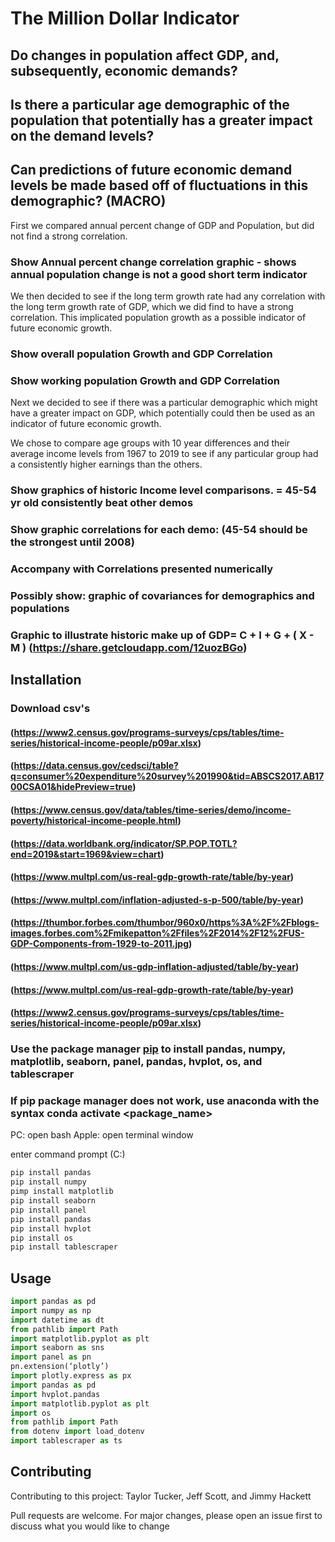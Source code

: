 # The Million Dollar Indicator

## Do changes in population affect GDP, and, subsequently, economic demands?
## Is there a particular age demographic of the population that potentially has a greater impact on the demand levels?
## Can predictions of future economic demand levels be made based off of fluctuations in this demographic?  (MACRO)


First we compared annual percent change of GDP and Population, but did not find a strong correlation.

### Show Annual percent change correlation graphic - shows annual population change is not a good short term indicator

We then decided to see if the long term growth rate had any correlation with the long term growth rate of GDP, which we did find to have a strong correlation. This implicated population growth as a possible indicator of future economic growth.

### Show overall population Growth and GDP Correlation

### Show working population Growth and GDP Correlation

Next we decided to see if there was a particular demographic which might have a greater impact on GDP, which potentially could then be used as an indicator of future economic growth.

We chose to compare age groups with 10 year differences and their average income levels from 1967 to 2019 to see if any particular group had a consistently higher earnings than the others.

### Show graphics of historic Income level comparisons. = 45-54 yr old consistently beat other demos

### Show graphic correlations for each demo:  (45-54 should be the strongest until 2008)

### Accompany with Correlations presented numerically

### Possibly show: graphic of covariances for demographics and populations

### Graphic to illustrate historic make up of GDP= C + I + G + ( X - M ) (<https://share.getcloudapp.com/12uozBGo>)

## Installation

### Download csv's

#### (<https://www2.census.gov/programs-surveys/cps/tables/time-series/historical-income-people/p09ar.xlsx>)
#### (<https://data.census.gov/cedsci/table?q=consumer%20expenditure%20survey%201990&tid=ABSCS2017.AB1700CSA01&hidePreview=true>)
#### (<https://www.census.gov/data/tables/time-series/demo/income-poverty/historical-income-people.html>)
#### (<https://data.worldbank.org/indicator/SP.POP.TOTL?end=2019&start=1969&view=chart>)
#### (<https://www.multpl.com/us-real-gdp-growth-rate/table/by-year>)
#### (<https://www.multpl.com/inflation-adjusted-s-p-500/table/by-year>)
#### (<https://thumbor.forbes.com/thumbor/960x0/https%3A%2F%2Fblogs-images.forbes.com%2Fmikepatton%2Ffiles%2F2014%2F12%2FUS-GDP-Components-from-1929-to-2011.jpg>)
#### (<https://www.multpl.com/us-gdp-inflation-adjusted/table/by-year>)
#### (<https://www.multpl.com/us-real-gdp-growth-rate/table/by-year>)
#### (<https://www2.census.gov/programs-surveys/cps/tables/time-series/historical-income-people/p09ar.xlsx>)

### Use the package manager [pip](https://pip.pypa.io/en/stable/) to install pandas, numpy, matplotlib, seaborn, panel, pandas, hvplot, os, and tablescraper

### If pip package manager does not work, use anaconda with the syntax conda activate <package_name>

PC: open bash
Apple: open terminal window

enter command prompt (C:)

```bash
pip install pandas
pip install numpy
pimp install matplotlib
pip install seaborn
pip install panel
pip install pandas
pip install hvplot
pip install os
pip install tablescraper
```

## Usage

```python
import pandas as pd 
import numpy as np
import datetime as dt
from pathlib import Path
import matplotlib.pyplot as plt
import seaborn as sns
import panel as pn
pn.extension(‘plotly’)
import plotly.express as px
import pandas as pd
import hvplot.pandas
import matplotlib.pyplot as plt
import os
from pathlib import Path
from dotenv import load_dotenv
import tablescraper as ts
```

## Contributing

Contributing to this project: Taylor Tucker, Jeff Scott, and Jimmy Hackett

Pull requests are welcome. For major changes, please open an issue first to discuss what you would like to change
